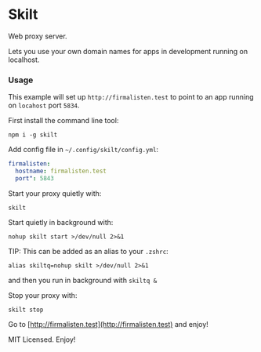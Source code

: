 # Skilt

Web proxy server.

Lets you use your own domain names for apps in development running on localhost.

### Usage

This example will set up `http://firmalisten.test` to point to an app running on `locahost` port `5834`.

First install the command line tool:
```
npm i -g skilt
```

Add config file in `~/.config/skilt/config.yml`:

```yml
firmalisten:
  hostname: firmalisten.test
  port": 5843
```

Start your proxy quietly with:
```
skilt
```

Start quietly in background with:
```
nohup skilt start >/dev/null 2>&1
```

TIP: This can be added as an alias to your `.zshrc`:
```
alias skiltq=nohup skilt >/dev/null 2>&1
```

and then you run in background with `skiltq &`

Stop your proxy with:
```
skilt stop
```

Go to [http://firmalisten.test](http://firmalisten.test) and enjoy!

MIT Licensed. Enjoy!
